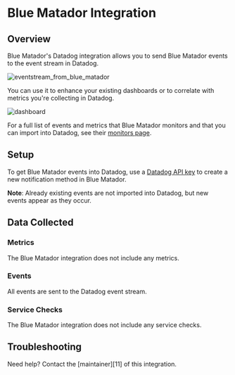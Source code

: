 # Blue Matador Integration

## Overview

Blue Matador's Datadog integration allows you to send Blue Matador events to the event stream in Datadog.

![eventstream_from_blue_matador][1]

You can use it to enhance your existing dashboards or to correlate with metrics you're collecting in Datadog.

![dashboard][2]

For a full list of events and metrics that Blue Matador monitors and that you can import into Datadog, see their [monitors page][3].

## Setup

To get Blue Matador events into Datadog, use a [Datadog API key][4] to create a new notification method in Blue Matador.

**Note**: Already existing events are not imported into Datadog, but new events appear as they occur.

## Data Collected

### Metrics

The Blue Matador integration does not include any metrics.

### Events

All events are sent to the Datadog event stream.

### Service Checks

The Blue Matador integration does not include any service checks.

## Troubleshooting

Need help? Contact the [maintainer][11] of this integration.

[1]: https://raw.githubusercontent.com/DataDog/integrations-extras/master/bluematador/images/eventstream.png
[2]: https://raw.githubusercontent.com/DataDog/integrations-extras/master/bluematador/images/dashboard.png
[3]: https://www.bluematador.com/monitored-events
[4]: https://app.datadoghq.com/organization-settings/api-keys
[5]: https://github.com/DataDog/integrations-extras/blob/master/bluematador/manifest.json
